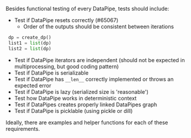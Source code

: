 Besides functional testing of every DataPipe, tests should include:

* Test if DataPipe resets correctly (#65067)
  * Order of the outputs should be consistent between iterations
```python
 dp = create_dp()
 list1 = list(dp)
 list2 = list(dp)
```
* Test if DataPipe iterators are independent (should not be expected in multiprocessing, but good coding pattern)
* Test if DataPipe is serializable
* Test if DataPipe has `__len__` correctly implemented or throws an expected error
* Test if DataPipe is lazy (serialized size is 'reasonable')
* Test how DataPipe works in deterministic context
* Test if DataPipes creates properly linked DataPipes graph
* Test if DataPipe is picklable (using pickle or dill)


Ideally, there are examples and helper functions for each of these requirements.